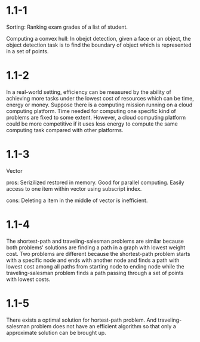 # 1.1-1
Sorting: Ranking exam grades of a list of student.

Computing a convex hull: In obejct detection, given a face or an object, the object detection task is to find the boundary of object which is represented in a set of points.

# 1.1-2
In a real-world setting, efficiency can be measured by the ability of achieving more tasks under the lowest cost of resources which can be time, energy or money. Suppose there is a computing mission running on a cloud computing platform. Time needed for computing one specific kind of problems are fixed to some extent. However, a cloud computing platform could be more competitive if it uses less energy to compute the same computing task compared with other platforms.

# 1.1-3
Vector

pros: Serizilized restored in memory. Good for parallel computing. Easily access to one item within vector using subscript index.

cons: Deleting a item in the middle of vector is inefficient.

# 1.1-4
The shortest-path and traveling-salesman problems are similar because both problems' solutions are finding a path in a graph with lowest weight cost. Two problems are different because the shortest-path problem starts with a specific node and ends with another node and finds a path with lowest cost among all paths from starting node to ending node while the traveling-salesman problem finds a path passing through a set of points with lowest costs.

# 1.1-5
There exists a optimal solution for hortest-path problem. And traveling-salesman problem does not have an efficient algorithm so that only a approximate solution can be brought up.
